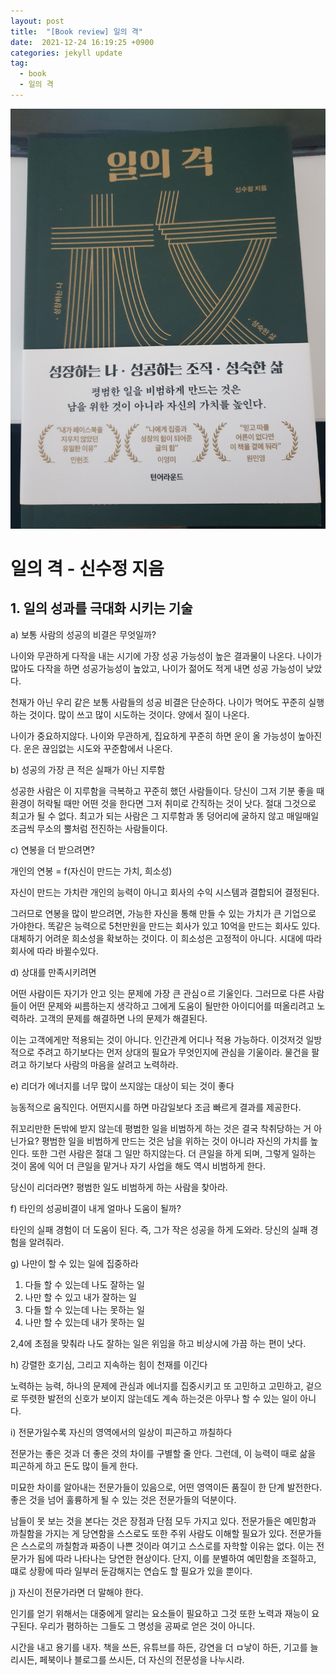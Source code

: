 ```yaml
---
layout: post
title:  "[Book review] 일의 격"
date:  2021-12-24 16:19:25 +0900 
categories: jekyll update
tag:
  - book
  - 일의 격
---
```


![](./2021-12-24_book.jpg)

# 일의 격 - 신수정 지음

## 1. 일의 성과를 극대화 시키는 기술

a) 보통 사람의 성공의 비결은 무엇일까?

나이와 무관하게 다작을 내는 시기에 가장 성공 가능성이 높은 결과물이 나온다. 나이가 많아도 다작을 하면 성공가능성이 높았고, 나이가 젊어도 적게 내면 성공 가능성이 낮았다.

천재가 아닌 우리 같은 보통 사람들의 성공 비결은 단순하다. 나이가 먹어도 꾸준히 실행하는 것이다. 많이 쓰고 많이 시도하는 것이다. 양에서 질이 나온다.

나이가 중요하지않다. 나이와 무관하게, 집요하게 꾸준히 하면 운이 올 가능성이 높아진다. 운은 끊임없는 시도와 꾸준함에서 나온다.

b) 성공의 가장 큰 적은 실패가 아닌 지루함

성공한 사람은 이 지루함을 극복하고 꾸준히 했던 사람들이다. 당신이 그저 기분 좋을 때 환경이 허락될 때만 어떤 것을 한다면 그저 취미로 간직하는 것이 낫다. 절대 그것으로 최고가 될 수 없다. 최고가 되는 사람은 그 지루함과 똥 덩어리에 굴하지 않고 매일매일 조금씩 무소의 뿔처럼 전진하는 사람들이다.

c) 연봉을 더 받으려면?

개인의 연봉 = f(자신이 만드는 가치, 희소성)

자신이 만드는 가치란 개인의 능력이 아니고 회사의 수익 시스템과 결합되어 결정된다.

그러므로 연봉을 많이 받으려면, 가능한 자신을 통해 만들 수 있는 가치가 큰 기업으로 가야한다. 똑같은 능력으로 5천만원을 만드는 회사가 있고 10억을 만드는 회사도 있다. 대체하기 어려운 희소성을 확보하는 것이다. 이 희소성은 고정적이 아니다. 시대에 따라 회사에 따라 바뀔수있다.

d) 상대를 만족시키려면

어떤 사람이든 자기가 안고 잇는 문제에 가장 큰 관심ㅇ르 기울인다. 그러므로 다른 사람들이 어떤 문제와 씨름하는지 생각하고 그에게 도움이 될만한 아이디어를 떠올리려고 노력하라. 고객의 문제를 해결하면 나의 문제가 해결된다.

이는 고객에게만 적용되는 것이 아니다. 인간관계 어디나 적용 가능하다. 이것저것 일방적으로 주려고 하기보다는 먼저 상대의 필요가 무엇인지에 관심을 기울이라. 물건을 팔려고 하기보다 사람의 마음을 살려고 노력하라.

e) 리더가 에너지를 너무 많이 쓰지않는 대상이 되는 것이 좋다

능동적으로 움직인다. 어떤지시를 하면 마감일보다 조금 빠르게 결과를 제공한다.

쥐꼬리만한 돈밖에 받지 않는데 평범한 일을 비범하게 하는 것은 결국 착취당하는 거 아닌가요? 평범한 일을 비범하게 만드는 것은 남을 위하는 것이 아니라 자신의 가치를 높인다. 또한 그런 사람은 절대 그 일만 하지않는다.  더 큰일을 하게 되며, 그렇게 일하는 것이 몸에 익어 더 큰일을 맡거나 자기 사업을 해도 역시 비범하게 한다.

당신이 리더라면? 평범한 일도 비범하게 하는 사람을 찾아라.

f) 타인의 성공비결이 내게 얼마나 도움이 될까?

타인의 실패 경험이 더 도움이 된다. 즉, 그가 작은 성공을 하게 도와라. 당신의 실패 경험을 알려줘라.

g) 나만이 할 수 있는 일에 집중하라

1) 다들 할 수 있는데 나도 잘하는 일
2) 나만 할 수 있고 내가 잘하는 일
3) 다들 할 수 있는데 나는 못하는 일
4) 나만 할 수 있는데 내가 못하는 일

2,4에 초점을 맞춰라 나도 잘하는 일은 위임을 하고 비상시에 가끔 하는 편이 낫다.

h) 강렬한 호기심, 그리고 지속하는 힘이 천재를 이긴다

노력하는 능력, 하나의 문제에 관심과 에너지를 집중시키고 또 고민하고 고민하고, 겉으로 뚜렷한 발전의 신호가 보이지 않는데도 계속 하는것은 아무나 할 수 있는 일이 아니다.

i) 전문가일수록 자신의 영역에서의 일상이 피곤하고 까칠하다

전문가는 좋은 것과 더 좋은 것의 차이를 구별할 줄 안다. 그런데, 이 능력이 때로 삶을 피곤하게 하고 돈도 많이 들게 한다.

미묘한 차이를 알아내는 전문가들이 있음으로, 어떤 영역이든 품질이 한 단계 발전한다. 좋은 것을 넘어 훌륭하게 될 수 있는 것은 전문가들의 덕분이다.

남들이 못 보는 것을 본다는 것은 장점과 단점 모두 가지고 있다. 전문가들은 예민함과 까칠함을 가지는 게 당연함을 스스로도 또한 주위 사람도 이해할 필요가 있다. 전문가들은 스스로의 까칠함과 짜증이 나쁜 것이라 여기고 스스로를 자학할 이유는 없다. 이는 전문가가 됨에 따라 나타나는 당연한 현상이다. 단지, 이를 분별하여 예민함을 조절하고, 떄로 상황에 따라 일부러 둔감해지는 연습도 할 필요가 있을 뿐이다.

j) 자신이 전문가라면 더 말해야 한다.

인기를 얻기 위해서는 대중에게 알리는 요소들이 필요하고 그것 또한 노력과 재능이 요구된다. 우리가 폄하하는 그들도 그 명성을 공짜로 얻은 것이 아니다.

시간을 내고 용기를 내자. 책을 쓰든, 유튜브를 하든, 강연을 더 ㅁ낳이 하든, 기고를 늘리시든, 페북이나 블로그를 쓰시든, 더 자신의 전문성을 나누시라.
